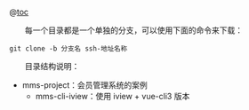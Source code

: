 @[toc](目录结构说明)

&emsp;&emsp;每一个目录都是一个单独的分支，可以使用下面的命令来下载：

```shell
git clone -b 分支名 ssh-地址名称
```

&emsp;&emsp;目录结构说明：

+ mms-project：会员管理系统的案例
  + mms-cli-iview：使用 iview + vue-cli3 版本